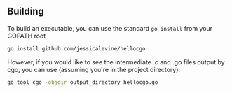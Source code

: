 ## Building
To build an executable, you can use the standard `go install` from your GOPATH root

```bash
go install github.com/jessicalevine/hellocgo
```

However, if you would like to see the intermediate .c and .go files output by cgo, you can use (assuming you're in the project directory):

```bash
go tool cgo -objdir output_directory hellocgo.go
```
